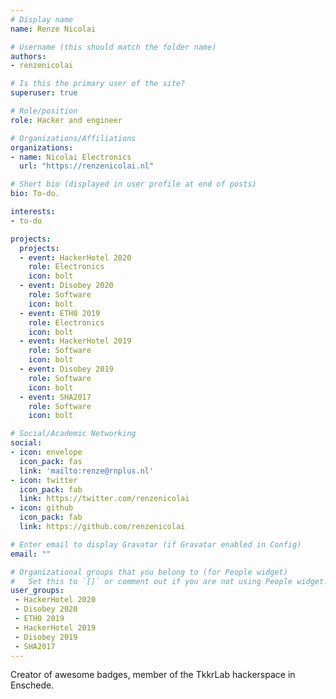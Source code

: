 ```yaml
---
# Display name
name: Renze Nicolai

# Username (this should match the folder name)
authors:
- renzenicolai

# Is this the primary user of the site?
superuser: true

# Role/position
role: Hacker and engineer

# Organizations/Affiliations
organizations:
- name: Nicolai Electronics
  url: "https://renzenicolai.nl"

# Short bio (displayed in user profile at end of posts)
bio: To-do.

interests:
- to-do

projects:
  projects:
  - event: HackerHotel 2020
    role: Electronics
    icon: bolt
  - event: Disobey 2020
    role: Software
    icon: bolt
  - event: ETH0 2019
    role: Electronics
    icon: bolt
  - event: HackerHotel 2019
    role: Software
    icon: bolt
  - event: Disobey 2019
    role: Software
    icon: bolt
  - event: SHA2017
    role: Software
    icon: bolt

# Social/Academic Networking
social:
- icon: envelope
  icon_pack: fas
  link: 'mailto:renze@rnplus.nl'
- icon: twitter
  icon_pack: fab
  link: https://twitter.com/renzenicolai
- icon: github
  icon_pack: fab
  link: https://github.com/renzenicolai

# Enter email to display Gravatar (if Gravatar enabled in Config)
email: ""

# Organizational groups that you belong to (for People widget)
#   Set this to `[]` or comment out if you are not using People widget.
user_groups:
 - HackerHotel 2020
 - Disobey 2020
 - ETH0 2019
 - HackerHotel 2019
 - Disobey 2019
 - SHA2017
---
```


Creator of awesome badges, member of the TkkrLab hackerspace in Enschede.
